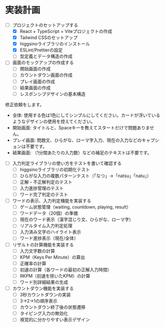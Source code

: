# 実装計画

- [ ] プロジェクトのセットアップする
  - [x] React + TypeScript + Viteプロジェクトの作成
  - [x] Tailwind CSSのセットアップ
  - [x] higgsinoライブラリのインストール
  - [x] ESLint/Prettierの設定
  - [ ] 型定義とデータ構造の作成

- [ ] 画面のモックアップの作成する
  - [ ] 開始画面の作成
  - [ ] カウントダウン画面の作成
  - [ ] プレイ画面の作成
  - [ ] 結果画面の作成
  - [ ] レスポンシブデザインの基本構造

修正依頼をします。

- 全体: 使用する色は1色にしてシンプルにしてください。カードが浮いているようなデザインの使用を控えてください。
- 開始画面: タイトルと、Spaceキーを教えてスタートだけで問題ありません。
- プレイ画面: 問題文、ひらがな、ローマ字入力、現在の入力などのキャプションは不要です。
- 結果画面: （1分間あたりの入力数）などの補足のテキストは不要です。

- [ ] 入力判定ライブラリの使い方をテストを書いて確認する
  - [ ] higgsinoライブラリの初期化テスト
  - [ ] ひらがな入力の複数パターンテスト（「なつ」→「natsu」「natu」）
  - [ ] 正解・不正解判定のテスト
  - [ ] 入力進捗管理のテスト
  - [ ] ワード完了判定のテスト

- [ ] ワードの表示、入力判定機能を実装する
  - [ ] ゲーム状態管理（waiting, countdown, playing, result）
  - [ ] ワードデータ（20個）の準備
  - [ ] 現在のワード表示（漢字混じり文、ひらがな、ローマ字）
  - [ ] リアルタイム入力判定処理
  - [ ] 入力済み文字のハイライト表示
  - [ ] ワード進捗表示（現在/全体）

- [ ] リザルトの計算機能を実装する
  - [ ] 入力文字数の計算
  - [ ] KPM（Keys Per Minute）の算出
  - [ ] 正確率の計算
  - [ ] 初速の計算（各ワードの最初の正解入力時間）
  - [ ] RKPM（初速を除いたKPM）の計算
  - [ ] ワード別詳細結果の生成

- [ ] カウントダウン機能を実装する
  - [ ] 3秒カウントダウンの実装
  - [ ] 3→2→1の順序表示
  - [ ] カウントダウン終了後の状態遷移
  - [ ] タイピング入力の無効化
  - [ ] 視覚的に分かりやすい表示デザイン
